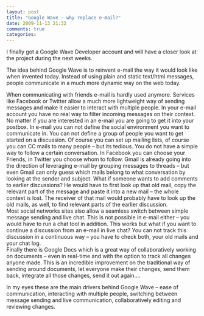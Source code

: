 ```yaml
---
layout: post
title: "Google Wave – why replace e-mail?"
date: 2009-11-13 21:32
comments: true
categories: 
---
```

I finally got a Google Wave Developer account and will have a closer look at the project during the next weeks.

The idea behind Google Wave is to reinvent e-mail the way it would look like when invented today. Instead of using plain and static text/html messages, people communicate in a much more dynamic way on the web today.
<!-- more -->
When communicating with friends e-mail is hardly used anymore. Services like Facebook or Twitter allow a much more lightweight way of sending messages and make it easier to interact with multiple people. In your e-mail account you have no real way to filter incoming messages on their context. No matter if you are interested in an e-mail you are going to get it into your postbox. In e-mail you can not define the social environment you want to communicate in. You can not define a group of people you want to get started on a discussion. Of course you can set up mailing lists, of course you can CC mails to many people – but its tedious. You do not have a simple way to follow a certain conversation. In Facebook you can choose your Friends, in Twitter you choose whom to follow. Gmail is already going into the direction of leveraging e-mail by grouping messages to threads – but even Gmail can only guess which mails belong to what conversation by looking at the sender and subject. What if someone wants to add comments to earlier discussions? He would have to first look up that old mail, copy the relevant part of the message and paste it into a new mail – the whole context is lost. The receiver of that mail would probably have to look up the old mails, as well, to find relevant parts of the earlier discussion.  
Most social networks sites also allow a seamless switch between simple message sending and live chat. This is not possible in e-mail either – you would have to run a chat tool in addition. This works but what if you want to continue a discussion from an e-mail in live chat? You can not track this discussion in a continuous way – you have to check both, your old mails and your chat log.  
Finally there is Google Docs which is a great way of collaboratively working on documents – even in real-time and with the option to track all changes anyone made. This is an incredible improvement on the traditional way of sending around documents, let everyone make their changes, send them back, integrate all those changes, send it out again….

In my eyes these are the main drivers behind Google Wave – ease of communication, interacting with multiple people, switching between message sending and live communication, collaboratively editing and reviewing changes.